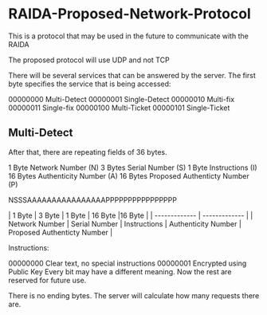 # RAIDA-Proposed-Network-Protocol
This is a protocol that may be used in the future to communicate with the RAIDA


The proposed protocol will use UDP and not TCP

There will be several services that can be answered by the server. The first byte specifies the service that is being accessed:

00000000 Multi-Detect
00000001 Single-Detect
00000010 Multi-fix
00000011 Single-fix
00000100 Multi-Ticket
00000101 Single-Ticket


## Multi-Detect

After that, there are repeating fields of 36 bytes. 

1 Byte Network Number (N)
3 Bytes Serial Number (S)
1 Byte Instructions (I)
16 Bytes Authenticity Number (A)
16 Bytes Proposed Authenticty Number (P)

NSSSAAAAAAAAAAAAAAAAPPPPPPPPPPPPPPPP


| 1 Byte  | 3 Byte | 1 Byte  | 16 Byte |16 Byte |
| ------------- | ------------- |
| Network Number | Serial Number  | Instructions | Authenticity Number  | Proposed Authenticty Number |


Instructions:

00000000 Clear text, no special instructions
00000001 Encrypted using Public Key
 Every bit may have a different meaning. Now the rest are reserved for future use. 

There is no ending bytes. The server will calculate how many requests there are. 



